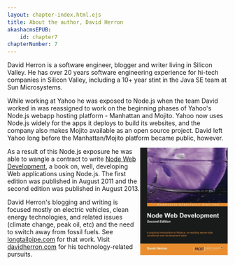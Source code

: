 ```yaml
---
layout: chapter-index.html.ejs
title: About the author, David Herron
akashacmsEPUB:
    id: chapter7
chapterNumber: 7
---
```


David Herron is a software engineer, blogger and writer living in Silicon Valley.  He has over 20 years software engineering experience for hi-tech companies in Silicon Valley, including a 10+ year stint in the Java SE team at Sun Microsystems.

While working at Yahoo he was exposed to Node.js when the team David worked in was reassigned to work on the beginning phases of Yahoo's Node.js webapp hosting platform - Manhattan and Mojito.  Yahoo now uses Node.js widely for the apps it deploys to build its websites, and the company also makes Mojito available as an open source project.  David left Yahoo long before the Manhattan/Mojito platform became public, however.

<a href="http://www.amazon.com/gp/product/1782163301/ref=as_li_tl?ie=UTF8&camp=1789&creative=390957&creativeASIN=1782163301&linkCode=as2&tag=thereikipage&linkId=CIKLA5WTI6GVM6GI" rel="nofollow"><img src="images/node-web-dev-cover.jpg" style="float: right; max-width: 200px;"/></a>As a result of this Node.js exposure he was able to wangle a contract to write <a href="http://www.amazon.com/gp/product/1782163301/ref=as_li_tl?ie=UTF8&camp=1789&creative=390957&creativeASIN=1782163301&linkCode=as2&tag=thereikipage&linkId=CIKLA5WTI6GVM6GI" rel="nofollow">Node Web Development</a>, a book on, well, developing Web applications using Node.js.  The first edition was published in August 2011 and the second edition was published in August 2013.

David Herron's blogging and writing is focused mostly on electric vehicles, clean energy technologies, and related issues (climate change, peak oil, etc) and the need to switch away from fossil fuels.  See [longtailpipe.com](http://longtailpipe.com) for that work.  Visit [davidherron.com](http://davidherron.com) for his technology-related pursuits.

